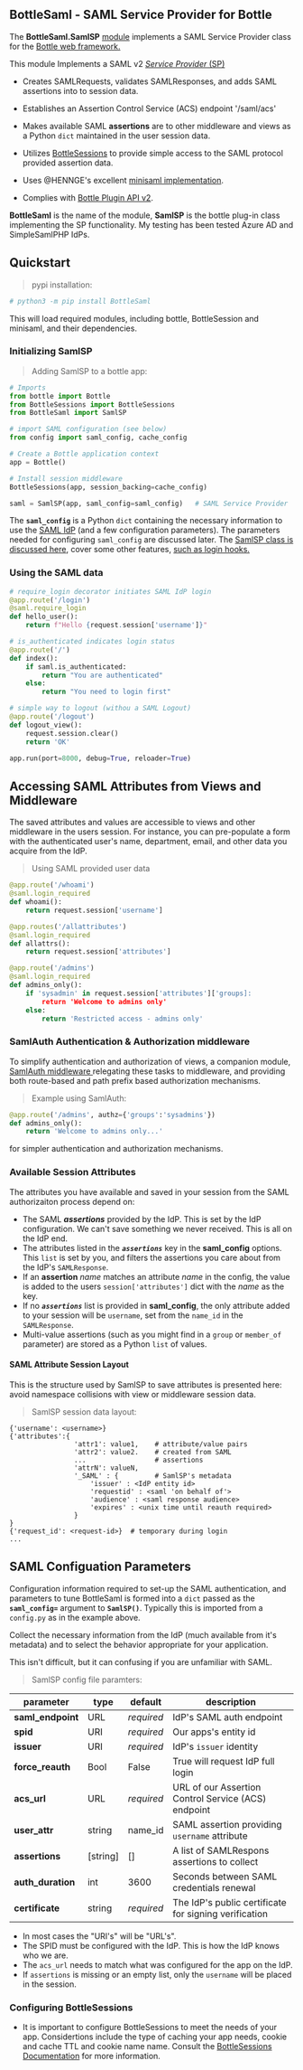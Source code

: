  ## BottleSaml - SAML Service Provider for Bottle

The **BottleSaml.SamlSP** [module](../README.md) implements a SAML Service Provider class for the [Bottle web framework.](https://github.com/bottlepy/bottle) 

This module Implements a SAML v2 [*Service Provider* (SP)](https://en.wikipedia.org/wiki/Service_provider_(SAML)) 
* Creates SAMLRequests, validates SAMLResponses, and adds SAML assertions into to session data.
  
* Establishes an Assertion Control Service (ACS) endpoint '/saml/acs'

* Makes available SAML **assertions** are to other middleware and views as a Python `dict` maintained in the user session data.

* Utilizes [BottleSessions](https://github.com/Glocktober/BottleSessions) to provide simple access to the SAML protocol provided assertion data.

* Uses @HENNGE's excellent [minisaml implementation](https://github.com/HENNGE/minisaml).

* Complies with [Bottle Plugin API v2](https://bottlepy.org/docs/dev/plugindev.html).

**BottleSaml** is the name of the module, **SamlSP** is the bottle plug-in class implementing the SP functionality. My testing has been tested Azure AD and SimpleSamlPHP IdPs.

## Quickstart
> pypi installation:
```bash
# python3 -m pip install BottleSaml
```
This will load required modules, including bottle, BottleSession and minisaml, and their dependencies.
### Initializing SamlSP
> Adding SamlSP to a bottle app:
```python
# Imports
from bottle import Bottle
from BottleSessions import BottleSessions   
from BottleSaml import SamlSP  

# import SAML configuration (see below)
from config import saml_config, cache_config              

# Create a Bottle application context
app = Bottle()                              

# Install session middleware
BottleSessions(app, session_backing=cache_config)     

saml = SamlSP(app, saml_config=saml_config)   # SAML Service Provider
```

The **`saml_config`** is a Python `dict` containing the necessary information to use the [SAML IdP](https://en.wikipedia.org/wiki/Identity_provider_(SAML)) (and a few configuration parameters). The parameters needed for configuring `saml_config` are discussed later. The [SamlSP class is discussed here](SAMLSPCLASS.md), cover some other features, [such as login hooks.](LOGINHOOKS.md)
### Using the SAML data
```python
# require_login decorator initiates SAML IdP login
@app.route('/login')
@saml.require_login         
def hello_user():
    return f"Hello {request.session['username']}"

# is_authenticated indicates login status
@app.route('/')
def index():
    if saml.is_authenticated:
        return "You are authenticated"
    else:
        return "You need to login first"

# simple way to logout (withou a SAML Logout)
@app.route('/logout')
def logout_view():
    request.session.clear()
    return 'OK'

app.run(port=8000, debug=True, reloader=True)
```

## Accessing SAML Attributes from Views and Middleware
The saved attributes and values are accessible to views and other middleware in the users session. For instance, you can pre-populate a form with the authenticated user's name, department, email, and other data you acquire from the IdP.
> Using SAML provided user data
```python
@app.route('/whoami')
@saml.login_required
def whoami():
    return request.session['username']

@app.routes('/allattributes')
@saml.login_required
def allattrs():
    return request.session['attributes']

@app.route('/admins')
@saml.login_required
def admins_only():
    if 'sysadmin' in request.session['attributes']['groups]:
        return 'Welcome to admins only'
    else:
        return 'Restricted access - admins only'

```
### SamlAuth Authentication & Authorization middleware
To simplify authentication and authorization of views, a companion module, [ SamlAuth middleware ](READMEAUTH.md) relegating these tasks to middleware, and providing both route-based and path prefix based authorization mechanisms.
> Example using SamlAuth:
```python
@app.route('/admins', authz={'groups':'sysadmins'})
def admins_only():
    return 'Welcome to admins only...'
```
for simpler authentication and authorization mechanisms.
### Available Session Attributes  
The attributes you have available and saved in your session from the SAML authorizaiton process depend on:
* The SAML ***assertions*** provided by the IdP. This is set by the IdP configuration. We can't save something we never received. This is all on the IdP end.
* The attributes listed in the ***`assertions`*** key in the **saml_config** options. This `list` is set by you, and filters the assertions you care about from the IdP's `SAMLResponse`. 
* If an **assertion** *name* matches an attribute *name* in the config, the value is added to the users `session['attributes']` dict with the *name* as the key.
* If no ***`assertions`*** list is provided in **saml_config**, the only attribute added to your session will be `username`, set from the `name_id` in the `SAMLResponse`. 
* Multi-value assertions (such as you might find in a `group` or `member_of` parameter) are stored as a Python `list` of values.

#### SAML Attribute Session Layout
This is the structure used by SamlSP to save attributes is presented here: avoid namespace collisions with view or middleware session data.
> SamlSP session data layout:
```
{'username': <username>}
{'attributes':{
                'attr1': value1,    # attribute/value pairs 
                'attr2': value2.    # created from SAML
                ...                 # assertions
                'attrN': valueN,
                '_SAML' : {         # SamlSP's metadata
                    'issuer' : <IdP entity id>
                    'requestid' : <saml 'on behalf of'> 
                    'audience' : <saml response audience>
                    'expires' : <unix time until reauth required>
                }
}
{'request_id': <request-id>}  # temporary during login
... 
```

## SAML Configuation Parameters

Configuration information required to set-up the SAML authentication, and parameters to tune BottleSaml is formed into a `dict` passed as the **`saml_config=`** argument to **`SamlSP()`**.  Typically this is imported from a `config.py` as in the example above.

Collect the necessary information from the IdP (much available from it's metadata) and to select the behavior appropriate for your application.  

This isn't difficult, but it can confusing if you are unfamiliar with SAML.
>SamlSP config file paramters: 

| **parameter**  |**type** | **default** | **description**
|------------------|-----|--------|----------------------|
|**saml_endpoint** |URL|*required*|IdP's SAML auth endpoint|
|**spid** |URI|*required*|Our apps's entity id|
|**issuer** |URI|*required*|IdP's `issuer` identity|
|**force_reauth**|Bool|False| True will request IdP full login|
|**acs_url** |URL|*required*|URL of our Assertion Control Service (ACS) endpoint|
|**user_attr**|string|name_id|SAML assertion providing `username` attribute|
|**assertions**|[string]|[]|A list of SAMLRespons assertions to collect|
|**auth_duration**|int|3600|Seconds between SAML credentials renewal |
|**certificate**|string|*required*|The IdP's public certificate for signing verification|

* In most cases the "URI's" will be "URL's".
* The SPID must be configured with the IdP. This is how the IdP knows who we are.
* The `acs_url` needs to match what was configured for the app on the IdP.
* If `assertions` is missing or an empty list, only the `username` will be placed in the session.

### Configuring BottleSessions
* It is important to configure BottleSessions to meet the needs of your app.  Considertions include the type of caching your app needs, cookie and cache TTL and cookie name name. Consult the [BottleSessions Documentation](https://github.com/Glocktober/BottleSessions) for more information.

